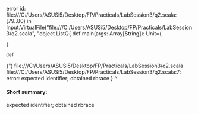 error id: file:///C:/Users/ASUSi5/Desktop/FP/Practicals/LabSession3/q2.scala:[79..80) in Input.VirtualFile("file:///C:/Users/ASUSi5/Desktop/FP/Practicals/LabSession3/q2.scala", "object ListQ{
    def main(args: Array[String]): Unit={

    }

    def 
}")
file:///C:/Users/ASUSi5/Desktop/FP/Practicals/LabSession3/q2.scala
file:///C:/Users/ASUSi5/Desktop/FP/Practicals/LabSession3/q2.scala:7: error: expected identifier; obtained rbrace
}
^
#### Short summary: 

expected identifier; obtained rbrace